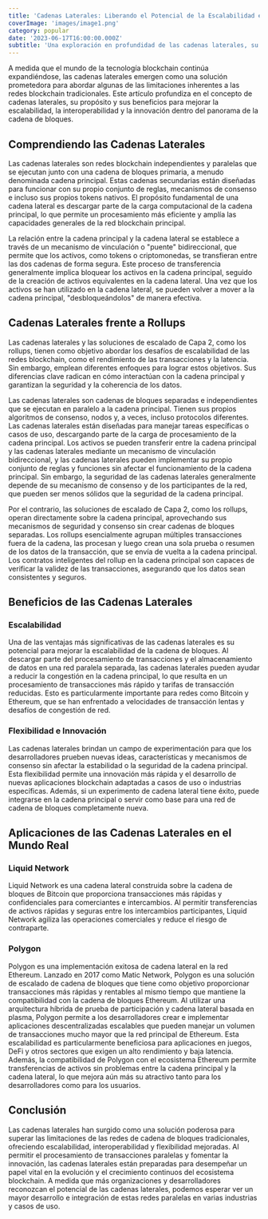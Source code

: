 ```yaml
---
title: 'Cadenas Laterales: Liberando el Potencial de la Escalabilidad e Interoperabilidad en Blockchain'
coverImage: 'images/image1.png'
category: popular
date: '2023-06-17T16:00:00.000Z'
subtitle: 'Una exploración en profundidad de las cadenas laterales, su propósito, beneficios y aplicaciones del mundo real en un ecosistema blockchain en constante evolución.'
---
```


A medida que el mundo de la tecnología blockchain continúa expandiéndose, las cadenas laterales emergen como una solución prometedora para abordar algunas de las limitaciones inherentes a las redes blockchain tradicionales. Este artículo profundiza en el concepto de cadenas laterales, su propósito y sus beneficios para mejorar la escalabilidad, la interoperabilidad y la innovación dentro del panorama de la cadena de bloques.


## Comprendiendo las Cadenas Laterales

Las cadenas laterales son redes blockchain independientes y paralelas que se ejecutan junto con una cadena de bloques primaria, a menudo denominada cadena principal. Estas cadenas secundarias están diseñadas para funcionar con su propio conjunto de reglas, mecanismos de consenso e incluso sus propios tokens nativos. El propósito fundamental de una cadena lateral es descargar parte de la carga computacional de la cadena principal, lo que permite un procesamiento más eficiente y amplía las capacidades generales de la red blockchain principal.

La relación entre la cadena principal y la cadena lateral se establece a través de un mecanismo de vinculación o "puente" bidireccional, que permite que los activos, como tokens o criptomonedas, se transfieran entre las dos cadenas de forma segura. Este proceso de transferencia generalmente implica bloquear los activos en la cadena principal, seguido de la creación de activos equivalentes en la cadena lateral. Una vez que los activos se han utilizado en la cadena lateral, se pueden volver a mover a la cadena principal, "desbloqueándolos" de manera efectiva.


## Cadenas Laterales frente a Rollups

Las cadenas laterales y las soluciones de escalado de Capa 2, como los rollups, tienen como objetivo abordar los desafíos de escalabilidad de las redes blockchain, como el rendimiento de las transacciones y la latencia. Sin embargo, emplean diferentes enfoques para lograr estos objetivos. Sus diferencias clave radican en cómo interactúan con la cadena principal y garantizan la seguridad y la coherencia de los datos.

Las cadenas laterales son cadenas de bloques separadas e independientes que se ejecutan en paralelo a la cadena principal. Tienen sus propios algoritmos de consenso, nodos y, a veces, incluso protocolos diferentes. Las cadenas laterales están diseñadas para manejar tareas específicas o casos de uso, descargando parte de la carga de procesamiento de la cadena principal. Los activos se pueden transferir entre la cadena principal y las cadenas laterales mediante un mecanismo de vinculación bidireccional, y las cadenas laterales pueden implementar su propio conjunto de reglas y funciones sin afectar el funcionamiento de la cadena principal. Sin embargo, la seguridad de las cadenas laterales generalmente depende de su mecanismo de consenso y de los participantes de la red, que pueden ser menos sólidos que la seguridad de la cadena principal.

Por el contrario, las soluciones de escalado de Capa 2, como los rollups, operan directamente sobre la cadena principal, aprovechando sus mecanismos de seguridad y consenso sin crear cadenas de bloques separadas. Los rollups esencialmente agrupan múltiples transacciones fuera de la cadena, las procesan y luego crean una sola prueba o resumen de los datos de la transacción, que se envía de vuelta a la cadena principal. Los contratos inteligentes del rollup en la cadena principal son capaces de verificar la validez de las transacciones, asegurando que los datos sean consistentes y seguros.


## Beneficios de las Cadenas Laterales


### Escalabilidad

Una de las ventajas más significativas de las cadenas laterales es su potencial para mejorar la escalabilidad de la cadena de bloques. Al descargar parte del procesamiento de transacciones y el almacenamiento de datos en una red paralela separada, las cadenas laterales pueden ayudar a reducir la congestión en la cadena principal, lo que resulta en un procesamiento de transacciones más rápido y tarifas de transacción reducidas. Esto es particularmente importante para redes como Bitcoin y Ethereum, que se han enfrentado a velocidades de transacción lentas y desafíos de congestión de red.


### Flexibilidad e Innovación

Las cadenas laterales brindan un campo de experimentación para que los desarrolladores prueben nuevas ideas, características y mecanismos de consenso sin afectar la estabilidad o la seguridad de la cadena principal. Esta flexibilidad permite una innovación más rápida y el desarrollo de nuevas aplicaciones blockchain adaptadas a casos de uso o industrias específicas. Además, si un experimento de cadena lateral tiene éxito, puede integrarse en la cadena principal o servir como base para una red de cadena de bloques completamente nueva.


## Aplicaciones de las Cadenas Laterales en el Mundo Real 


### Liquid Network

Liquid Network es una cadena lateral construida sobre la cadena de bloques de Bitcoin que proporciona transacciones más rápidas y confidenciales para comerciantes e intercambios. Al permitir transferencias de activos rápidas y seguras entre los intercambios participantes, Liquid Network agiliza las operaciones comerciales y reduce el riesgo de contraparte.


### Polygon

Polygon es una implementación exitosa de cadena lateral en la red Ethereum. Lanzado en 2017 como Matic Network, Polygon es una solución de escalado de cadena de bloques que tiene como objetivo proporcionar transacciones más rápidas y rentables al mismo tiempo que mantiene la compatibilidad con la cadena de bloques Ethereum. Al utilizar una arquitectura híbrida de prueba de participación y cadena lateral basada en plasma, Polygon permite a los desarrolladores crear e implementar aplicaciones descentralizadas escalables que pueden manejar un volumen de transacciones mucho mayor que la red principal de Ethereum. Esta escalabilidad es particularmente beneficiosa para aplicaciones en juegos, DeFi y otros sectores que exigen un alto rendimiento y baja latencia. Además, la compatibilidad de Polygon con el ecosistema Ethereum permite transferencias de activos sin problemas entre la cadena principal y la cadena lateral, lo que mejora aún más su atractivo tanto para los desarrolladores como para los usuarios.


## Conclusión

Las cadenas laterales han surgido como una solución poderosa para superar las limitaciones de las redes de cadena de bloques tradicionales, ofreciendo escalabilidad, interoperabilidad y flexibilidad mejoradas. Al permitir el procesamiento de transacciones paralelas y fomentar la innovación, las cadenas laterales están preparadas para desempeñar un papel vital en la evolución y el crecimiento continuos del ecosistema blockchain. A medida que más organizaciones y desarrolladores reconozcan el potencial de las cadenas laterales, podemos esperar ver un mayor desarrollo e integración de estas redes paralelas en varias industrias y casos de uso.
